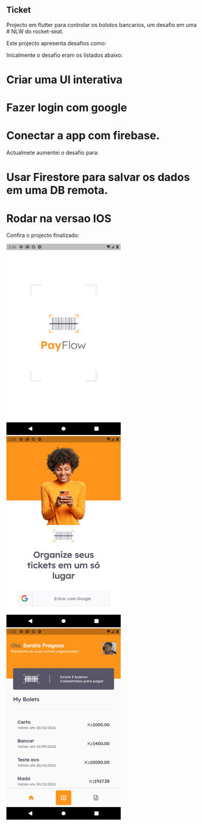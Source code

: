 
## Ticket


Projecto em flutter para controlar os bolotos bancarios,
um desafio em uma # NLW do rocket-seat.

Este projecto apresenta desafios como:

Inicalmente o desafio eram os listados abaixo:

# Criar uma UI interativa
# Fazer login com google
# Conectar a app com firebase.

Actualmete aumentei o desafio para:

# Usar Firestore para salvar os dados em uma DB remota.
# Rodar na versao IOS

Confira o projecto finalizado:

<img src="/screens/splash.png" width="300" height="500"> <img src="/screens/login.png" width="300" height="500"> <img src="/screens/mybolet.png" width="300" height="500"> 




